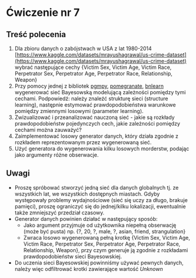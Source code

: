 # Ćwiczenie nr 7

## Treść polecenia

1. Dla zbioru danych o zabójstwach w USA z lat 1980-2014 [https://www.kaggle.com/datasets/mrayushagrawal/us-crime-dataset](https://www.kaggle.com/datasets/mrayushagrawal/us-crime-dataset)
wybrać następujące cechy {Victim Sex, Victim Age, Victim Race, Perpetrator Sex, Perpetrator Age, Perpetrator Race, Relationship, Weapon}
2. Przy pomocy jednej z bibliotek  [pgmpy](https://github.com/pgmpy/pgmpy/tree/dev), [pomegranate](https://github.com/jmschrei/pomegranate), [bnlearn](https://github.com/erdogant/bnlearn) wygenerować sieć 
Bayesowską modelującą zależności pomiędzy tymi cechami. Podpowiedź: należy znaleźć strukturę sieci  (structure learning), 
następnie estymować prawdopodobieństwa warunkowe pomiędzy zmiennymi losowymi (parameter learning).
3. Zwizualizować i przeanalizować nauczoną sieć - jakie są rozkłady prawdopodobieństw pojedynczych cech, 
jakie zależności pomiędzy cechami można zauważyć?
4. Zaimplementować losowy generator danych, który działa zgodnie z rozkładem reprezentowanym przez wygenerowaną sieć.
5. Użyć generatora do wygenerowania kilku losowych morderstw, podając jako argumenty różne obserwacje.


## Uwagi 

- Proszę spróbować stworzyć jedną sieć dla danych globalnych tj. ze wszystkich lat, we wszystkich dostępnych miastach. 
Gdyby występowały problemy wydajnościowe (sieć się uczy za długo, brakuje pamięci), proszę ograniczyć się do jednej/kilku lokalizacji,
ewentualnie także zmniejszyć przedział czasowy.
- Generator danych powinien działać w następujący sposób:
  - Jako argument przyjmuje od użytkownika niepełną obserwację (może być pusta) np. {?, 20, ?, male, ?, asian, friend, strangulation}
  - Zwraca losowo wygenerowaną pełną krotkę {Victim Sex, Victim Age, Victim Race, Perpetrator Sex, Perpetrator Age, Perpetrator Race, Relationship, Weapon},
  przy czym generuje ją zgodnie z rozkładami prawdopodobieństw sieci Bayesowskiej.
- Do uczenia sieci Bayesowskiej powinniśmy używać pewnych danych, należy więc odfiltrować krotki zawierające wartość *Unknown* 
